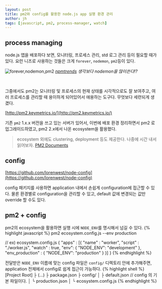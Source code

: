 ```yaml
---
layout: post
title: pm2와 config를 활용한 node.js app 실행 환경 관리
author: jh
tags: [javascript, pm2, process-manager, watch]
---
```

## process managing
node.js 앱을 배포하다 보면, 모니터링, 프로세스 관리, std 로그 관리 등이 필요할 때가 있다. 요런 니즈로 사용하는 것들은 크게 `forever`, `nodemon`, `pm2`등이 있다.

![forever,nodemon,pm2]({{site.url}}/public/posts_images/forever_nodemon_pm2.png)
_[npmtrends](http://www.npmtrends.com/forever-vs-nodemon-vs-pm2) 생각보다 nodemon을 많이쓴다!?_

<br/>

그중에서도 pm2는 모니터링 및 프로세스의 현재 상태를 시각적으로도 잘 보여주고, 여러 프로세스를 관리할 때 용이하게 되어있어서 애용하는 도구다. 무엇보다 세련되게 생겼다.

[http://pm2.keymetrics.io/](http://pm2.keymetrics.io/)

기존 `pm2` 1.x.x 버전을 쓰고 있는 서버가 있어서, 이번에 배포 환경 정리하면서 pm2 로 업그레이드하였고, pm2 2.x에서 나온 ecosystem을 활용했다.

> ecosystem 외에도 clustering, deployment 등도 제공한다. 나중에 시간 내서 읽어보자. [PM2 Documents](http://pm2.keymetrics.io/docs/usage/quick-start/)

## config
[https://github.com/lorenwest/node-config](https://github.com/lorenwest/node-config)

config 패키지를 사용하면 application 내에서 손쉽게 configuration에 접근할 수 있다.
물론 환경별로 configuration을 관리할 수 있고, default 값에 변경되는 값만 override 할 수도 있다.


## pm2 + config
pm2의 ecosystem을 활용하면 실행 시에 `NODE_ENV`를 명시해서 넘길 수 있다.
{% highlight javascript %}
pm2 ecosystem.config.js --env production

// ex) ecosystem.config.js
{
  "apps" : [{
    "name"        : "worker",
    "script"      : "./worker.js",
    "watch"       : true,
    "env": {
      "NODE_ENV": "development"
    },
    "env_production" : {
       "NODE_ENV": "production"
    }
  }]
}
{% endhighlight %}

전달받은 `NODE_ENV` 이름에 맞는 config 파일은 `config/` 디렉토리 안에 추가해주면, application 전체에서 config로 쉽게 접근이 가능하다.
{% highlight shell %}
[Project Root]
  ├ (...)
  ├ package.json
  ├ config/
  │ ├ default.json // config 의 기본 파일이다.
  │ └ production.json
  │
  └ ecosystem.config.js
{% endhighlight %}
